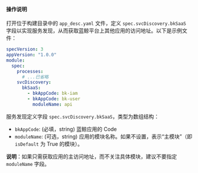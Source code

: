 #### 操作说明

打开位于构建目录中的 `app_desc.yaml` 文件，定义 `spec.svcDiscovery.bkSaaS` 字段以实现服务发现，从而获取蓝鲸平台上其他应用的访问地址。以下是示例文件：

```yaml
specVersion: 3
appVersion: "1.0.0"
module:
  spec:
    processes:
      # ...已省略
    svcDiscovery:
      bkSaaS:
        - bkAppCode: bk-iam
        - bkAppCode: bk-user
          moduleName: api
```

服务发现定义字段 `spec.svcDiscovery.bkSaaS`，类型为数组结构：
- `bkAppCode`: (必填，string) 蓝鲸应用的 Code
- `moduleName`: (可选，string) 应用的模块名称。如果不设置，表示“主模块”（即 `isDefault` 为 True 的模块）。

**说明**：如果只需获取应用的主访问地址，而不关注具体模块，建议不要指定 `moduleName` 字段。